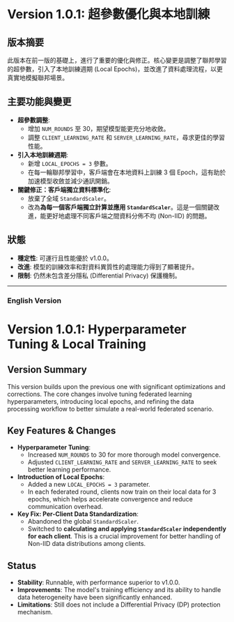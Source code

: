 # Version 1.0.1: 超參數優化與本地訓練

## 版本摘要

此版本在前一版的基礎上，進行了重要的優化與修正。核心變更是調整了聯邦學習的超參數，引入了本地訓練週期 (Local Epochs)，並改進了資料處理流程，以更真實地模擬聯邦場景。

## 主要功能與變更

* **超參數調整**:
    * 增加 `NUM_ROUNDS` 至 30，期望模型能更充分地收斂。
    * 調整 `CLIENT_LEARNING_RATE` 和 `SERVER_LEARNING_RATE`，尋求更佳的學習性能。
* **引入本地訓練週期**:
    * 新增 `LOCAL_EPOCHS = 3` 參數。
    * 在每一輪聯邦學習中，客戶端會在本地資料上訓練 3 個 Epoch，這有助於加速模型收斂並減少通訊開銷。
* **關鍵修正：客戶端獨立資料標準化**:
    * 放棄了全域 `StandardScaler`。
    * 改為**為每一個客戶端獨立計算並應用 `StandardScaler`**。這是一個關鍵改進，能更好地處理不同客戶端之間資料分佈不均 (Non-IID) 的問題。

## 狀態

* **穩定性**: 可運行且性能優於 v1.0.0。
* **改進**: 模型的訓練效率和對資料異質性的處理能力得到了顯著提升。
* **限制**: 仍然未包含差分隱私 (Differential Privacy) 保護機制。

---
### English Version

# Version 1.0.1: Hyperparameter Tuning & Local Training

## Version Summary

This version builds upon the previous one with significant optimizations and corrections. The core changes involve tuning federated learning hyperparameters, introducing local epochs, and refining the data processing workflow to better simulate a real-world federated scenario.

## Key Features & Changes

* **Hyperparameter Tuning**:
    * Increased `NUM_ROUNDS` to 30 for more thorough model convergence.
    * Adjusted `CLIENT_LEARNING_RATE` and `SERVER_LEARNING_RATE` to seek better learning performance.
* **Introduction of Local Epochs**:
    * Added a new `LOCAL_EPOCHS = 3` parameter.
    * In each federated round, clients now train on their local data for 3 epochs, which helps accelerate convergence and reduce communication overhead.
* **Key Fix: Per-Client Data Standardization**:
    * Abandoned the global `StandardScaler`.
    * Switched to **calculating and applying `StandardScaler` independently for each client**. This is a crucial improvement for better handling of Non-IID data distributions among clients.

## Status

* **Stability**: Runnable, with performance superior to v1.0.0.
* **Improvements**: The model's training efficiency and its ability to handle data heterogeneity have been significantly enhanced.
* **Limitations**: Still does not include a Differential Privacy (DP) protection mechanism.
